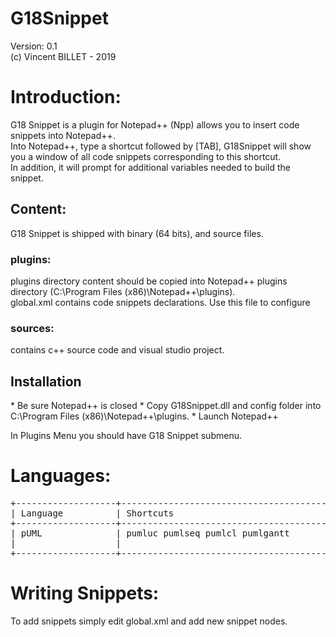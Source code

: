 # G18Snippet

Version: 0.1<br/>
(c) Vincent BILLET - 2019

<h1>Introduction:</h1>
G18 Snippet is a plugin for Notepad++ (Npp) allows you to insert code snippets into Notepad++.<br/>
Into Notepad++, type a shortcut followed by [TAB], G18Snippet will show you a window of all code snippets corresponding to this shortcut.<br/>
In addition, it will prompt for additional variables needed to build the snippet.<br/>

<h2>Content:</h2>
G18 Snippet is shipped with binary (64 bits), and source files.<br/>
<h3>plugins:</h3>
	plugins directory content should be copied into Notepad++ plugins directory (C:\Program Files (x86)\Notepad++\plugins).<br/>
	global.xml contains code snippets declarations. Use this file to configure <br/>
<h3>sources:</h3>
	contains c++ source code and visual studio project.<br/>

<h2>Installation</h2>
* Be sure Notepad++ is closed
* Copy G18Snippet.dll and config folder into C:\Program Files (x86)\Notepad++\plugins.
* Launch Notepad++

In Plugins Menu you should have G18 Snippet submenu. 

<h1>Languages:</h1>
<pre>
+-------------------+--------------------------------------------------------------------------------------+
| Language          | Shortcuts                                                                            |
+-------------------+--------------------------------------------------------------------------------------+
| pUML              | pumluc pumlseq pumlcl pumlgantt                                                      |
|                   |                                                                                      |
+-------------------+--------------------------------------------------------------------------------------+
</pre>

<h1>Writing Snippets:</h1>
To add snippets simply edit global.xml and add new snippet nodes. 
